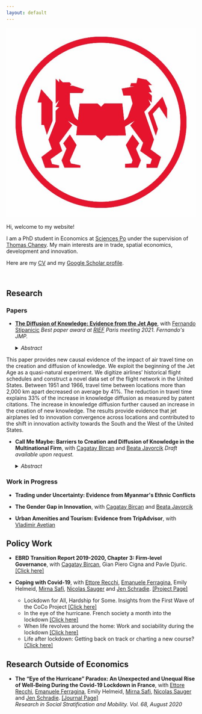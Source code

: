 ```yaml
---
layout: default
---
```


<img class="profile-picture" src="/images/logo.jpg">

Hi, welcome to my website! 

I am a PhD student in Economics at [Sciences Po](https://www.sciencespo.fr/department-economics/en) under the supervision of [Thomas Chaney](https://sites.google.com/site/thomaschaney/). My main interests are in trade, spatial economics, development and innovation. 

Here are my [CV](CV_Pauly.pdf) and my [Google Scholar profile](https://scholar.google.com/citations?user=AG-9fPYAAAAJ&hl=fr).

&nbsp;

## Research

### Papers

- [**The Diffusion of Knowledge: Evidence from the Jet Age**](https://fernandostipanicic.github.io/files/jmp.pdf), with [Fernando Stipanicic](https://fernandostipanicic.github.io/)
	_Best paper award at [RIEF](https://sites.google.com/site/riefnetwork) Paris meeting 2021. Fernando's JMP._

    <details><summary> <i>Abstract</i> </summary>
    <p align="justify">
This paper provides new causal evidence of the impact of air travel time on the
creation and diffusion of knowledge. We exploit the beginning of the Jet Age as
a quasi-natural experiment. We digitize airlines’ historical flight schedules and
construct a novel data set of the flight network in the United States. Between
1951 and 1966, travel time between locations more than 2,000 km apart decreased
on average by 41%. The reduction in travel time explains 33% of the increase in
knowledge diffusion as measured by patent citations. The increase in knowledge
diffusion further caused an increase in the creation of new knowledge. The results
provide evidence that jet airplanes led to innovation convergence across locations
and contributed to the shift in innovation activity towards the South and the West
of the United States.    </p>
    </details>


- **Call Me Maybe: Barriers to Creation and Diffusion of Knowledge in the Multinational Firm**, with [Cagatay Bircan](http://cagataybircan.com/) and [Beata Javorcik](http://users.ox.ac.uk/~econ0247/)
	_Draft available upon request._

    <details><summary> <i>Abstract</i> </summary>
    <p align="justify">
    This study examines drivers of knowledge creation within a multinational firm. It shows that knowledge creation, as measured by patents, is increasingly conducted in cross-border collaborative teams of inventors. The econometric analysis documents the importance of cross-border communication and monitoring costs by showing that a higher overlap in business hours is associated with increased cross-border collaboration. This effect is distinct from the effect of physical distance, which matters as well. Moreover, episodes of telecom sector liberalization (and the resulting decline in the cost of international calls) lead to an increase in cross-border collaboration, particularly when the business hour overlap between the headquarters and a subsidiary is larger. This effect is stronger for technology classes where research involves conducting lab experiments and thus more frequent interactions between inventors may be required.
    </p>
    </details>


### Work in Progress

- **Trading under Uncertainty: Evidence from Myanmar's Ethnic Conflicts**

- **The Gender Gap in Innovation**, with [Cagatay Bircan](http://cagataybircan.com/) and [Beata Javorcik](http://users.ox.ac.uk/~econ0247/)

- **Urban Amenities and Tourism: Evidence from TripAdvisor**, with [Vladimir Avetian](https://vladimir-avetian.github.io/)

## Policy Work

- **EBRD Transition Report 2019-2020, Chapter 3: Firm-level Governance**, with [Cagatay Bircan](http://cagataybircan.com/), Gian  Piero  Cigna  and  Pavle Djuric. [[Click here]](https://2019.tr-ebrd.com/firm-level-governance/)

- **Coping with Covid-19**, with [Ettore Recchi](http://www.ettorerecchi.eu/cms2/index.php?lang=en), [Emanuele Ferragina](https://www.sciencespo.fr/osc/fr/node/1459.html), Emily Helmeid, [Mirna Safi](https://www.sciencespo.fr/osc/en/node/1156.html), [Nicolas Sauger](https://www.sciencespo.fr/liepp/en/users/nicolassauger.html) and [Jen Schradie](http://schradie.com/). [[Project Page]](https://www.sciencespo.fr/osc/en/node/2232.html)
     - Lockdown for All, Hardship for Some. Insights from the First Wave of the CoCo Project [[Click here]](https://zenodo.org/record/3757870)
     - In the eye of the hurricane. French society a month into the lockdown [[Click here]](https://zenodo.org/record/3783990)
     - When life revolves around the home: Work and sociability during the lockdown [[Click here]](https://zenodo.org/record/3839312)
     - Life after lockdown: Getting back on track or charting a new course? [[Click here]](https://zenodo.org/record/3897226)


## Research Outside of Economics

- **The “Eye of the Hurricane” Paradox: An Unexpected and Unequal Rise of Well-Being During the Covid-19 Lockdown in France**, with [Ettore Recchi](http://www.ettorerecchi.eu/cms2/index.php?lang=en), [Emanuele Ferragina](https://www.sciencespo.fr/osc/fr/node/1459.html), Emily Helmeid, [Mirna Safi](https://www.sciencespo.fr/osc/en/node/1156.html), [Nicolas Sauger](https://www.sciencespo.fr/liepp/en/users/nicolassauger.html) and [Jen Schradie](http://schradie.com/). [[Journal Page]](https://www.sciencedirect.com/science/article/pii/S0276562420300445?via%3Dihub)  
*Research in Social Stratification and Mobility. Vol. 68, August 2020*

&nbsp;



